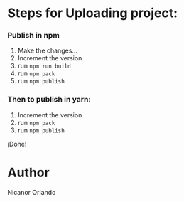 # Steps for Uploading project:

### Publish in npm

1. Make the changes...
2. Increment the version
3. run `npm run build`
4. run `npm pack`
5. run `npm publish`

### Then to publish in yarn:

1. Increment the version
2. run `npm pack`
3. run `npm publish`

¡Done!

# Author

Nicanor Orlando
